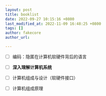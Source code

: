 ```yaml
---
layout: post
title: booklist
date: 2022-09-27 10:15:16 +0800
last_modified_at: 2022-11-09 16:48:25 +0800
tags: []
author: fakecore
author_url:

---
```


- [ ] 编码：隐匿在计算机软硬件背后的语言
- [ ] **深入理解计算机系统**
- [ ] 计算机组成与设计（软硬件接口）
- [ ] 计算机组成原理



